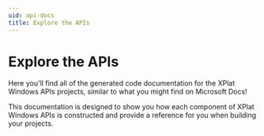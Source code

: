 ```yaml
---
uid: api-docs
title: Explore the APIs
---
```


# Explore the APIs

Here you'll find all of the generated code documentation for the XPlat Windows APIs projects, similar to what you might find on Microsoft Docs!

This documentation is designed to show you how each component of XPlat Windows APIs is constructed and provide a reference for you when building your projects.
